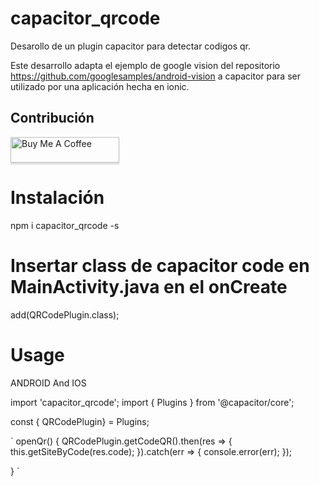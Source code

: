 # capacitor_qrcode
Desarollo de un plugin capacitor para detectar codigos qr. 

Este desarrollo adapta el ejemplo de google vision del repositorio https://github.com/googlesamples/android-vision a
capacitor para ser utilizado por una aplicación hecha en ionic.

## Contribución

<a href="https://www.buymeacoffee.com/jhonarlexo" target="_blank"><img src="https://www.buymeacoffee.com/assets/img/custom_images/orange_img.png" alt="Buy Me A Coffee" style="height: 41px !important;width: 174px !important;box-shadow: 0px 3px 2px 0px rgba(190, 190, 190, 0.5) !important;-webkit-box-shadow: 0px 3px 2px 0px rgba(190, 190, 190, 0.5) !important;" ></a>

# Instalación

npm i capacitor_qrcode -s

# Insertar class de capacitor code en MainActivity.java en el onCreate

add(QRCodePlugin.class);

# Usage

ANDROID And IOS

import 'capacitor_qrcode';
import { Plugins } from '@capacitor/core';

const { QRCodePlugin} = Plugins;

`
openQr() {
    QRCodePlugin.getCodeQR().then(res => {
      this.getSiteByCode(res.code);
    }).catch(err => {
      console.error(err);
    });
    
}
`
